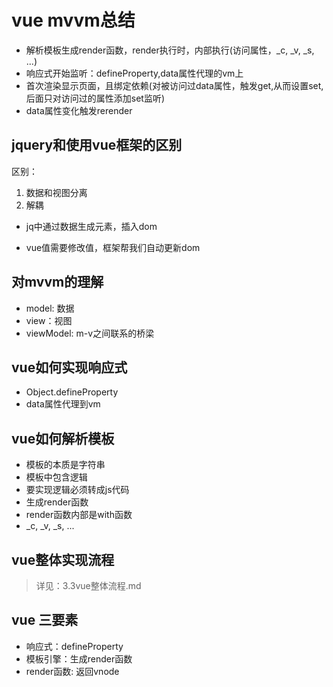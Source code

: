 # vue mvvm总结
- 解析模板生成render函数，render执行时，内部执行(访问属性，_c, _v, _s, ...)
- 响应式开始监听：defineProperty,data属性代理的vm上
- 首次渲染显示页面，且绑定依赖(对被访问过data属性，触发get,从而设置set,后面只对访问过的属性添加set监听)
- data属性变化触发rerender

## jquery和使用vue框架的区别
区别：
1. 数据和视图分离
2. 解耦

- jq中通过数据生成元素，插入dom

- vue值需要修改值，框架帮我们自动更新dom

## 对mvvm的理解

- model: 数据
- view：视图
- viewModel: m-v之间联系的桥梁

## vue如何实现响应式
- Object.defineProperty
- data属性代理到vm
  

## vue如何解析模板
- 模板的本质是字符串
- 模板中包含逻辑
- 要实现逻辑必须转成js代码
- 生成render函数
- render函数内部是with函数
- _c, _v, _s, ...

## vue整体实现流程

> 详见：3.3vue整体流程.md

## vue 三要素
- 响应式：defineProperty
- 模板引擎：生成render函数
- render函数: 返回vnode

